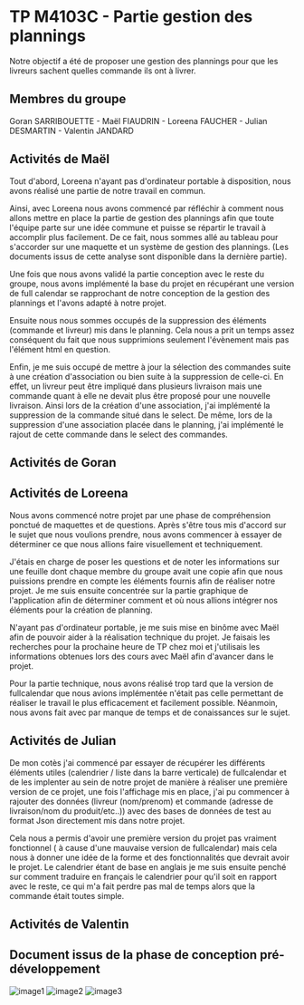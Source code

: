 # TP M4103C - Partie gestion des plannings

Notre objectif a été de proposer une gestion des plannings pour que les livreurs sachent quelles commande ils ont à livrer.

## Membres du groupe

Goran SARRIBOUETTE - Maël FIAUDRIN - Loreena FAUCHER - Julian DESMARTIN - Valentin JANDARD

## Activités de Maël

Tout d'abord, Loreena n'ayant pas d'ordinateur portable à disposition, nous avons réalisé une partie de notre travail en commun.

Ainsi, avec Loreena nous avons commencé par réfléchir à comment nous allons mettre en place la partie de gestion des plannings afin que toute l'équipe parte sur une idée commune et puisse se répartir le travail à accomplir plus facilement. De ce fait, nous sommes allé au tableau pour s'accorder sur une maquette et un système de gestion des plannings. (Les documents issus de cette analyse sont disponible dans la dernière partie).

Une fois que nous avons validé la partie conception avec le reste du groupe, nous avons implémenté la base du projet en récupérant une version de full calendar se rapprochant de notre conception de la gestion des plannings et l'avons adapté à notre projet.

Ensuite nous nous sommes occupés de la suppression des éléments (commande et livreur)  mis dans le planning. Cela nous a prit un temps assez conséquent du fait que nous supprimions seulement l'évènement mais pas l'élément html en question.

Enfin, je me suis occupé de mettre à jour la sélection des commandes suite à une création d'association ou bien suite à la suppression de celle-ci. En effet, un livreur peut être impliqué dans plusieurs livraison mais une commande quant à elle ne devait plus être proposé pour une nouvelle livraison. Ainsi lors de la création d'une association, j'ai implémenté la suppression de la commande situé dans le select. De même, lors de la suppression d'une association placée dans le planning, j'ai implémenté le rajout de cette commande dans le select des commandes.

## Activités de Goran



## Activités de Loreena

Nous avons commencé notre projet par une phase de compréhension ponctué de maquettes et de questions. Après s'être tous mis d'accord sur le sujet que nous voulions prendre, nous avons commencer à essayer de déterminer ce que nous allions faire visuellement et techniquement.

  J'étais en charge de poser les questions et de noter les informations sur une feuille dont chaque membre du groupe avait une copie afin que nous puissions prendre en compte les éléments fournis afin de réaliser notre projet. Je me suis ensuite concentrée sur la partie graphique de l'application afin de déterminer comment et où nous allions intégrer nos éléments pour la création de planning.

  N'ayant pas d'ordinateur portable, je me suis mise en binôme avec Maël afin de pouvoir aider à la réalisation technique du projet. Je faisais les recherches pour la prochaine heure de TP chez moi et j'utilisais les informations obtenues lors des cours avec Maël afin d'avancer dans le projet.

  Pour la partie technique, nous avons réalisé trop tard que la version de fullcalendar que nous avions implémentée n'était pas celle permettant de réaliser le travail le plus efficacement et facilement possible. Néanmoin, nous avons fait avec par manque de temps et de conaissances sur le sujet.

## Activités de Julian

De mon cotès j'ai commencé par essayer de récupérer les différents éléments utiles (calendrier / liste dans la barre verticale) de fullcalendar et de les implenter au sein de notre projet de manière à réaliser une première version de ce projet, une fois l'affichage mis en place, j'ai pu commencer à rajouter des données (livreur (nom/prenom) et commande (adresse de livraison/nom du produit/etc..)) avec des bases de données de test au format Json directement mis dans notre projet.

Cela nous a permis d'avoir une première version du projet pas vraiment fonctionnel ( à cause d'une mauvaise version de fullcalendar) mais cela nous à donner une idée de la forme et des fonctionnalités que devrait avoir le projet. Le calendrier étant de base en anglais je me suis ensuite penché sur comment traduire en français le calendrier pour qu'il soit en rapport avec le reste, ce qui m'a fait perdre pas mal de temps alors que la commande était toutes simple.

## Activités de Valentin



## Document issus de la phase de conception pré-développement

![image1](https://github.com/Oydrey/TP-M4103C/blob/master/image/IMG_20200207_150032.jpg)
![image2](https://github.com/Oydrey/TP-M4103C/blob/master/image/IMG_20200207_150051.jpg)
![image3](https://github.com/Oydrey/TP-M4103C/blob/master/image/JPEG_20200331_162401.jpg)
